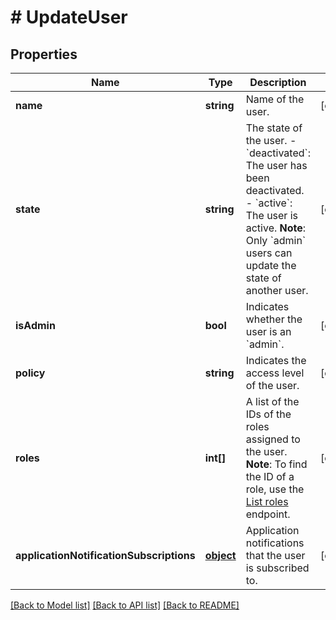 # # UpdateUser

## Properties

Name | Type | Description | Notes
------------ | ------------- | ------------- | -------------
**name** | **string** | Name of the user. | [optional] 
**state** | **string** | The state of the user.   - &#x60;deactivated&#x60;: The user has been deactivated.   - &#x60;active&#x60;: The user is active.  **Note**: Only &#x60;admin&#x60; users can update the state of another user. | [optional] 
**isAdmin** | **bool** | Indicates whether the user is an &#x60;admin&#x60;. | [optional] 
**policy** | **string** | Indicates the access level of the user. | [optional] 
**roles** | **int[]** | A list of the IDs of the roles assigned to the user.  **Note**: To find the ID of a role, use the [List roles](/management-api#tag/Roles/operation/listAllRolesV2) endpoint. | [optional] 
**applicationNotificationSubscriptions** | [**object**](.md) | Application notifications that the user is subscribed to. | [optional] 

[[Back to Model list]](../../README.md#documentation-for-models) [[Back to API list]](../../README.md#documentation-for-api-endpoints) [[Back to README]](../../README.md)


